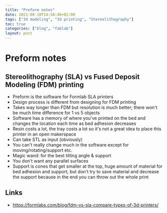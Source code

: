 ```yaml
---
title: "Preform notes"
date: 2021-08-10T14:58:46+02:00
tags: ["3d modeling", "3d printing", "Stereolithography"]
toc: true
categories: ["blog", "fablab"]
layout: post
---
```


# Preform notes

## Stereolithography (SLA) vs Fused Deposit Modeling (FDM) printing
- Preform is the software for Formlab SLA printers
- Design process is different from designing for FDM printing
- Takes way longer than FDM but resolution is much better; there won't be much time difference for 1 vs 5 objects
- Software has a memory of where you've printed on the bed and changes the location each time as bed adhesion decreases
- Resin costs a lot, the tray costs a lot so it's not a great idea to place this printer in an open makerspace
- Can take STL as input (obviously)
- You can't really change much in the software except for moving/rotating/support etc.
- Magic wand: for the best tilting angle & support
- You don't want any parallel surfaces
- Support is cones that get smaller at the top, huge amount of material for bed adhesion and support, but don't try to save material and decrease the support because in the end you can throw out the whole print


## Links
- <https://formlabs.com/blog/fdm-vs-sla-compare-types-of-3d-printers/>